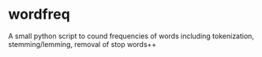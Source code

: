 # wordfreq
A small python script to cound frequencies of words including tokenization, stemming/lemming, removal of stop words++
